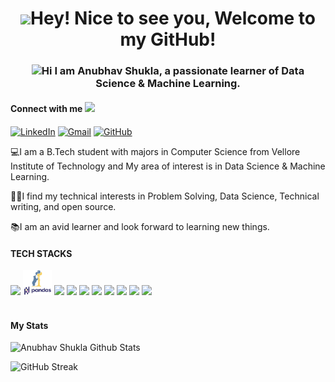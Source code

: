 <h1 align="center"> <img src="https://emojis.slackmojis.com/emojis/images/1531849430/4246/blob-sunglasses.gif?1531849430" width="36"/>Hey! Nice to see you, Welcome to my GitHub!</h1>
<h3 align= "center"><a href="https://www.gautamkrishnar.com/"><img src="https://media.giphy.com/media/hvRJCLFzcasrR4ia7z/giphy.gif" width="25px"></a>Hi I am Anubhav Shukla, a passionate learner of Data Science & Machine Learning.</h3>
<h4 align> Connect with me <img src="https://media.tenor.com/02ILjyFVXWQAAAAS/handshake.gif" width="30px"></h4>
 
[<img align="center" alt="LinkedIn" width="25px" 
src="https://github.com/TheDudeThatCode/TheDudeThatCode/blob/master/Assets/Linkedin.svg"/>](https://www.linkedin.com/in/anubhav007/)
[<img align="center" alt="Gmail" width="25px" 
src="https://github.com/TheDudeThatCode/TheDudeThatCode/blob/master/Assets/Gmail.svg"/>](mailto:shuklaanubhav329@gmail.com)
[<img align="center" alt="GitHub" width="25px" 
src="https://cdn.svgporn.com/logos/github-icon.svg"/>](https://github.com/anubhav3101) 
</div>
💻I am a B.Tech student with majors in Computer Science from Vellore Institute of Technology and My area of interest is in Data Science & Machine Learning.

🙋‍♂️I find my technical interests in Problem Solving, Data Science, Technical writing, and open source.

📚I am an avid learner and look forward to learning new things.

<h4>TECH STACKS</h4>
<code><img height="20" src="https://www.python.org/static/community_logos/python-logo.png"></code>
<code><img height="40" src="https://raw.githubusercontent.com/earthinversion/earthinversion-images/main/images/pandas-python.png"></code>
<code><img height="20" src="https://www.pngitem.com/pimgs/m/241-2413548_logo-anaconda-python-hd-png-download.png"></code>
<code><img height="25" src="https://upload.wikimedia.org/wikipedia/commons/1/1a/NumPy_logo.svg"></code>
<code><img height="15" src="https://matplotlib.org/3.1.1/_static/logo2_compressed.svg"></code>
<code><img height="25" src="https://seaborn.pydata.org/_images/logo-wide-lightbg.svg"></code>
<code><img height="25" src="https://upload.wikimedia.org/wikipedia/commons/thumb/0/05/Scikit_learn_logo_small.svg/1200px-Scikit_learn_logo_small.svg.png"></code>
<code><img height="25" src="https://www.vectorlogo.zone/logos/mysql/mysql-ar21.svg"></code>
<code><img height="25" src="https://cdn.icon-icons.com/icons2/2699/PNG/512/java_logo_icon_168609.png"></code>
<code><img height="25" src="https://www.freepnglogos.com/uploads/microsoft-office-png-logo/office-web-logo-png-0.png"></code>
<br></br>

<h4>My Stats</h4>

 
![Anubhav Shukla Github Stats](https://github-readme-stats.anuraghazra1.vercel.app/api?username=anubhav3101&show_icons=true&include_all_commits=true&theme=radical)

![GitHub Streak](http://github-readme-streak-stats.herokuapp.com?user=anubhav3101&theme=dracula&date_format=M%20j%5B%2C%20Y%5D)  
